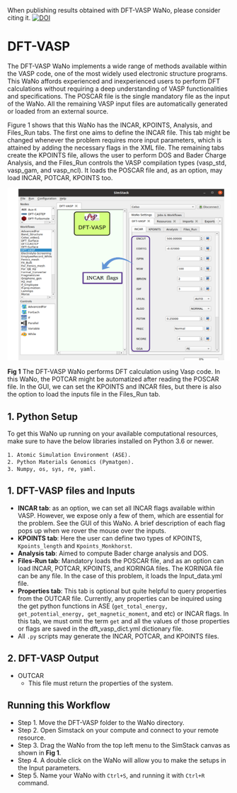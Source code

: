 When publishing results obtained with DFT-VASP WaNo, please consider citing it. [![DOI](https://zenodo.org/badge/341835878.svg)](https://zenodo.org/badge/latestdoi/341835878)

# DFT-VASP
The DFT-VASP WaNo implements a wide range of methods available within the VASP code, one of the most widely used electronic structure programs. This WaNo affords experienced and inexperienced users to perform DFT calculations without requiring a deep understanding of VASP functionalities and specifications. The POSCAR file is the single mandatory file as the input of the WaNo. All the remaining VASP input files are automatically generated or loaded from an external source.

Figure 1 shows that this WaNo has the INCAR, KPOINTS, Analysis, and Files_Run tabs. The first one aims to define the INCAR file. This tab might be changed whenever the problem requires more input parameters, which is attained by adding the necessary flags in the XML file. The remaining tabs create the KPOINTS file, allows the user to perform DOS and Bader Charge Analysis, and the Files_Run controls the VASP compilation types (vasp_std, vasp_gam, and  vasp_ncl). It loads the POSCAR file and, as an option, may load INCAR, POTCAR, KPOINTS too. 

![Semantic description of image](DFT_VASP.png)

**Fig 1** The DFT-VASP WaNo performs DFT calculation using Vasp code. In this WaNo, the POTCAR might be automatized after reading the POSCAR file. In the GUI, we can set the KPOINTS and INCAR files, but there is also the option to load the inputs file in the Files_Run tab.

## 1. Python Setup
To get this WaNo up running on your available computational resources, make sure to have the below libraries installed on Python 3.6 or newer.

```
1. Atomic Simulation Environment (ASE).
2. Python Materials Genomics (Pymatgen).
3. Numpy, os, sys, re, yaml. 
```

## 1. DFT-VASP files and Inputs
- **INCAR tab**: as an option, we can set all INCAR flags available within VASP. However, we expose only a few of them, which are essential for the problem. See the GUI of this WaNo. A brief description of each flag pops up when we rover the mouse over the inputs.
- **KPOINTS tab**: Here the user can define two types of KPOINTS, `Kpoints_length` and `Kpoints_Monkhorst`.
- **Analysis tab**: Aimed to compute Bader charge analysis and DOS.
- **Files-Run tab**: Mandatory loads the POSCAR file, and as an option can load INCAR, POTCAR, KPOINTS, and KORINGA files. The KORINGA file can be any file. In the case of this problem, it loads the Input_data.yml file.
- **Properties tab**: This tab is optional but quite helpful to query properties from the OUTCAR file. Currently, any properties can be inquired using the get python functions in ASE (`get_total_energy, get_potential_energy, get_magnetic_moment`, and etc) or INCAR flags. In this tab, we must omit the term `get` and all the values of those properties or flags are saved in the dft_vasp_dict.yml dictionary file.
- All `.py` scripts may generate the INCAR, POTCAR, and KPOINTS files. 
## 2. DFT-VASP Output
- OUTCAR    
    - This file must return the properties of the system.

## Running this Workflow

- Step 1. Move the DFT-VASP folder to the WaNo directory. 
- Step 2. Open Simstack on your compute and connect to your remote resource.
- Step 3. Drag the WaNo from the top left menu to the SimStack canvas as shown in **Fig 1**.
- Step 4. A double click on the WaNo will allow you to make the setups in the Input parameters.
- Step 5. Name your WaNo with `Ctrl+S`, and running it with `Ctrl+R` command.
